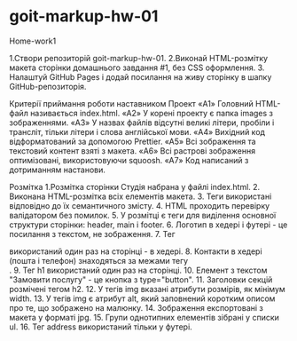 # goit-markup-hw-01
Home-work1

1.Створи репозиторій goit-markup-hw-01.
2.Виконай HTML-розмітку макета сторінки домашнього завдання #1, без CSS оформлення.
3. Налаштуй GitHub Pages і додай посилання на живу сторінку в шапку GitHub-репозиторія.

Критерії приймання роботи наставником
Проект
«A1» Головний HTML-файл називається index.html.
«A2» У корені проекту є папка images з зображеннями.
«A3» У назвах файлів відсутні великі літери, пробіли і трансліт, тільки літери і слова англійської мови.
«A4» Вихідний код відформатований за допомогою Prettier.
«A5» Всі зображення та текстовий контент взяті з макета.
«A6» Всі растрові зображення оптимізовані, використовуючи squoosh.
«A7» Код написаний з дотриманням настанови.

Розмітка
1.Розмітка сторінки Студія набрана у файлі index.html.
2. Виконана HTML-розмітка всіх елементів макета.
3. Теги використані відповідно до їх семантичного змісту.
4. HTML проходить перевірку валідатором без помилок.
5. У розмітці є теги для виділення основної структури сторінки: header, main і footer.
6. Логотип в хедері і футері - це посилання з текстом, не зображення.
7. Тег <nav> використаний один раз на сторінці - в хедері.
8. Контакти в хедері (пошта і телефон) знаходяться за межами тегу <nav>.
9. Тег h1 використаний один раз на сторінці.
10. Елемент з текстом "Замовити послугу" - це кнопка з type="button".
11. Заголовки секцій розмічені тегом h2.
12. У тегів img вказані атрибути розмірів, як мінімум width.
13. У тегів img є атрибут alt, який заповнений коротким описом про те, що зображено на малюнку.
14. Зображення експортовані з макета у форматі jpg.
15. Групи однотипних елементів зібрані у списки ul.
16. Тег address використаний тільки у футері.
